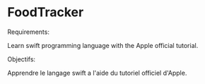 # FoodTracker

Requirements:

Learn swift programming language with the Apple official tutorial.

Objectifs:

Apprendre le langage swift a l'aide du tutoriel officiel d'Apple.
